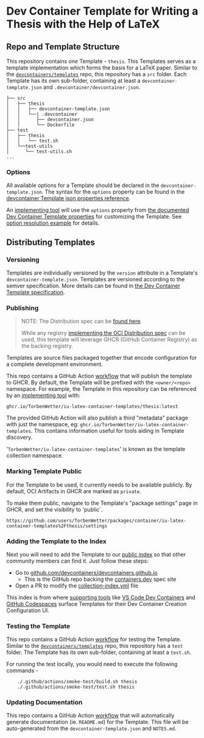 # Dev Container Template for Writing a Thesis with the Help of LaTeX

## Repo and Template Structure

This repository contains _one_ Template - `thesis`. This Templates serves as a template implementation which forms the basis for a LaTeX paper. Similar to the [`devcontainers/templates`](https://github.com/devcontainers/templates) repo, this repository has a `src` folder. Each Template has its own sub-folder, containing at least a `devcontainer-template.json` and `.devcontainer/devcontainer.json`.

```
├── src
│   ├── thesis
│   │   ├── devcontainer-template.json
│   │   └──| .devcontainer
│   │      ├── devcontainer.json
│   │      └── Dockerfile
├── test
│   ├── thesis
│   │   └── test.sh
│   └──test-utils
│      └── test-utils.sh
...
```

### Options

All available options for a Template should be declared in the `devcontainer-template.json`. The syntax for the `options` property can be found in the [devcontainer Template json properties reference](https://containers.dev/implementors/templates#devcontainer-templatejson-properties).

An [implementing tool](https://containers.dev/supporting#tools) will use the `options` property from [the documented Dev Container Template properties](https://containers.dev/implementors/templates#devcontainer-templatejson-properties) for customizing the Template. See [option resolution example](https://containers.dev/implementors/templates#option-resolution-example) for details.

## Distributing Templates

### Versioning

Templates are individually versioned by the `version` attribute in a Template's `devcontainer-template.json`. Templates are versioned according to the semver specification. More details can be found in [the Dev Container Template specification](https://containers.dev/implementors/templates-distribution/#versioning).

### Publishing

> NOTE: The Distribution spec can be [found here](https://containers.dev/implementors/templates-distribution/).
>
> While any registry [implementing the OCI Distribution spec](https://github.com/opencontainers/distribution-spec) can be used, this template will leverage GHCR (GitHub Container Registry) as the backing registry.

Templates are source files packaged together that encode configuration for a complete development environment.

This repo contains a GitHub Action [workflow](.github/workflows/release.yaml) that will publish the template to GHCR. By default, the Template will be prefixed with the `<owner/<repo>` namespace. For example, the Template in this repository can be referenced by an [implementing tool](https://containers.dev/supporting#tools) with:

```
ghcr.io/TorbenWetter/iu-latex-container-templates/thesis:latest
```

The provided GitHub Action will also publish a third "metadata" package with just the namespace, eg: `ghcr.io/TorbenWetter/iu-latex-container-templates`. This contains information useful for tools aiding in Template discovery.

'`TorbenWetter/iu-latex-container-templates`' is known as the template collection namespace.

### Marking Template Public

For the Template to be used, it currently needs to be available publicly. By default, OCI Artifacts in GHCR are marked as `private`.

To make them public, navigate to the Template's "package settings" page in GHCR, and set the visibility to 'public`.

```
https://github.com/users/TorbenWetter/packages/container/iu-latex-container-templates%2Fthesis/settings
```

### Adding the Template to the Index

Next you will need to add the Template to our [public index](https://containers.dev/templates) so that other community members can find it. Just follow these steps:

- Go to [github.com/devcontainers/devcontainers.github.io](github.com/devcontainers/devcontainers.github.io)
  - This is the GitHub repo backing the [containers.dev](https://containers.dev/) spec site
- Open a PR to modify the [collection-index.yml](https://github.com/devcontainers/devcontainers.github.io/blob/gh-pages/_data/collection-index.yml) file

This index is from where [supporting tools](https://containers.dev/supporting) like [VS Code Dev Containers](https://marketplace.visualstudio.com/items?itemName=ms-vscode-remote.remote-containers) and [GitHub Codespaces](https://github.com/templates/codespaces) surface Templates for their Dev Container Creation Configuration UI.

### Testing the Template

This repo contains a GitHub Action [workflow](.github/workflows/test-pr.yaml) for testing the Template. Similar to the [`devcontainers/templates`](https://github.com/devcontainers/templates) repo, this repository has a `test` folder. The Template has its own sub-folder, containing at least a `test.sh`.

For running the test locally, you would need to execute the following commands -

```
    ./.github/actions/smoke-test/build.sh thesis
    ./.github/actions/smoke-test/test.sh thesis
```

### Updating Documentation

This repo contains a GitHub Action [workflow](.github/workflows/release.yaml) that will automatically generate documentation (ie. `README.md`) for the Template. This file will be auto-generated from the `devcontainer-template.json` and `NOTES.md`.
